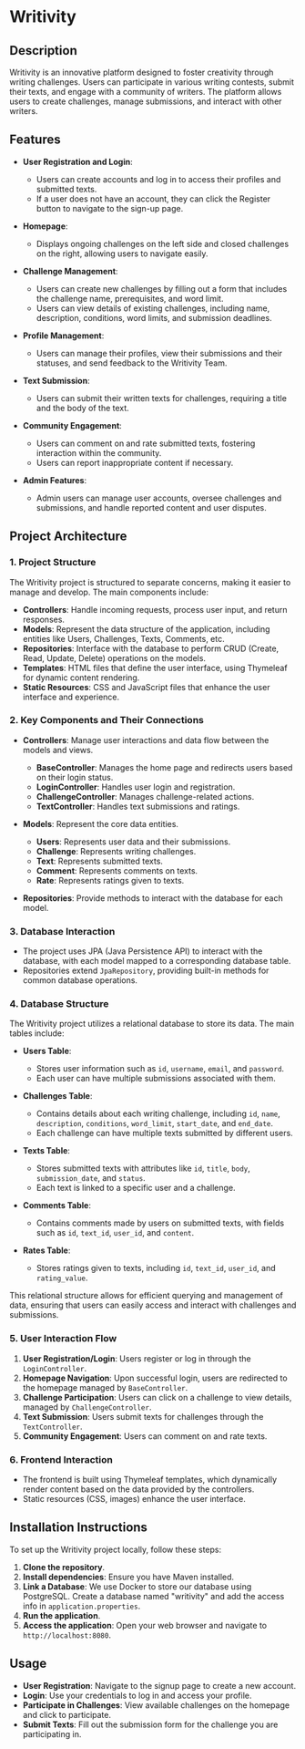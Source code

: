 # Writivity

## Description
Writivity is an innovative platform designed to foster creativity through writing challenges. Users can participate in various writing contests, submit their texts, and engage with a community of writers. The platform allows users to create challenges, manage submissions, and interact with other writers.

## Features
- **User  Registration and Login**: 
  - Users can create accounts and log in to access their profiles and submitted texts.
  - If a user does not have an account, they can click the Register button to navigate to the sign-up page.

- **Homepage**: 
  - Displays ongoing challenges on the left side and closed challenges on the right, allowing users to navigate easily.

- **Challenge Management**: 
  - Users can create new challenges by filling out a form that includes the challenge name, prerequisites, and word limit.
  - Users can view details of existing challenges, including name, description, conditions, word limits, and submission deadlines.

- **Profile Management**: 
  - Users can manage their profiles, view their submissions and their statuses, and send feedback to the Writivity Team.

- **Text Submission**: 
  - Users can submit their written texts for challenges, requiring a title and the body of the text.

- **Community Engagement**: 
  - Users can comment on and rate submitted texts, fostering interaction within the community.
  - Users can report inappropriate content if necessary.

- **Admin Features**: 
  - Admin users can manage user accounts, oversee challenges and submissions, and handle reported content and user disputes.

## Project Architecture

### 1. Project Structure
The Writivity project is structured to separate concerns, making it easier to manage and develop. The main components include:
- **Controllers**: Handle incoming requests, process user input, and return responses.
- **Models**: Represent the data structure of the application, including entities like Users, Challenges, Texts, Comments, etc.
- **Repositories**: Interface with the database to perform CRUD (Create, Read, Update, Delete) operations on the models.
- **Templates**: HTML files that define the user interface, using Thymeleaf for dynamic content rendering.
- **Static Resources**: CSS and JavaScript files that enhance the user interface and experience.

### 2. Key Components and Their Connections
- **Controllers**: Manage user interactions and data flow between the models and views.
  - **BaseController**: Manages the home page and redirects users based on their login status.
  - **LoginController**: Handles user login and registration.
  - **ChallengeController**: Manages challenge-related actions.
  - **TextController**: Handles text submissions and ratings.

- **Models**: Represent the core data entities.
  - **Users**: Represents user data and their submissions.
  - **Challenge**: Represents writing challenges.
  - **Text**: Represents submitted texts.
  - **Comment**: Represents comments on texts.
  - **Rate**: Represents ratings given to texts.

- **Repositories**: Provide methods to interact with the database for each model.

### 3. Database Interaction
- The project uses JPA (Java Persistence API) to interact with the database, with each model mapped to a corresponding database table.
- Repositories extend `JpaRepository`, providing built-in methods for common database operations.

### 4. Database Structure
The Writivity project utilizes a relational database to store its data. The main tables include:

- **Users Table**: 
  - Stores user information such as `id`, `username`, `email`, and `password`.
  - Each user can have multiple submissions associated with them.

- **Challenges Table**: 
  - Contains details about each writing challenge, including `id`, `name`, `description`, `conditions`, `word_limit`, `start_date`, and `end_date`.
  - Each challenge can have multiple texts submitted by different users.

- **Texts Table**: 
  - Stores submitted texts with attributes like `id`, `title`, `body`, `submission_date`, and `status`.
  - Each text is linked to a specific user and a challenge.

- **Comments Table**: 
  - Contains comments made by users on submitted texts, with fields such as `id`, `text_id`, `user_id`, and `content`.

- **Rates Table**: 
  - Stores ratings given to texts, including `id`, `text_id`, `user_id`, and `rating_value`.

This relational structure allows for efficient querying and management of data, ensuring that users can easily access and interact with challenges and submissions.

### 5. User Interaction Flow
1. **User  Registration/Login**: Users register or log in through the `LoginController`.
2. **Homepage Navigation**: Upon successful login, users are redirected to the homepage managed by `BaseController`.
3. **Challenge Participation**: Users can click on a challenge to view details, managed by `ChallengeController`.
4. **Text Submission**: Users submit texts for challenges through the `TextController`.
5. **Community Engagement**: Users can comment on and rate texts.

### 6. Frontend Interaction
- The frontend is built using Thymeleaf templates, which dynamically render content based on the data provided by the controllers.
- Static resources (CSS, images) enhance the user interface.

## Installation Instructions
To set up the Writivity project locally, follow these steps:

1. **Clone the repository**.
2. **Install dependencies**: Ensure you have Maven installed.
3. **Link a Database**: We use Docker to store our database using PostgreSQL. Create a database named "writivity" and add the access info in `application.properties`.
4. **Run the application**.
5. **Access the application**: Open your web browser and navigate to `http://localhost:8080`.

## Usage
- **User  Registration**: Navigate to the signup page to create a new account.
- **Login**: Use your credentials to log in and access your profile.
- **Participate in Challenges**: View available challenges on the homepage and click to participate.
- **Submit Texts**: Fill out the submission form for the challenge you are participating in.
